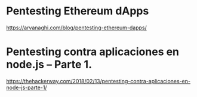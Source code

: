 # Pentesting Ethereum dApps
https://arvanaghi.com/blog/pentesting-ethereum-dapps/

# Pentesting contra aplicaciones en node.js – Parte 1.
https://thehackerway.com/2018/02/13/pentesting-contra-aplicaciones-en-node-js-parte-1/
